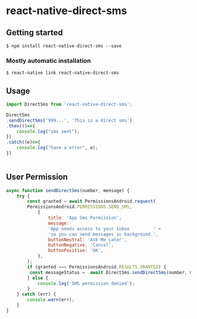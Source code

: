 # react-native-direct-sms

## Getting started

`$ npm install react-native-direct-sms --save`

### Mostly automatic installation

`$ react-native link react-native-direct-sms`

## Usage
```javascript
import DirectSms from 'react-native-direct-sms';

DirectSms
.sendDirectSms('999...', 'This is a direct sms')
.then(()=>{
    console.log("sms sent");
})
.catch((e)=>{
    console.log("have a error", e);
})
 
```

## User Permission

```javascript
async function sendDirectSms(number, mensage) {
    try {
        const granted = await PermissionsAndroid.request(
        PermissionsAndroid.PERMISSIONS.SEND_SMS,
            {
                title: 'App Sms Permission',
                message:
                'App needs access to your inbox         ' +
                'so you can send messages in background.',
                buttonNeutral: 'Ask Me Later',
                buttonNegative: 'Cancel',
                buttonPositive: 'OK',
            },
        );
        if (granted === PermissionsAndroid.RESULTS.GRANTED) {
         const messageStatus =  await DirectSms.sendDirectSms(number, mensage);
        } else {
            console.log('SMS permission denied');
        }
    } catch (err) {
        console.warn(err);
    }
}

```
